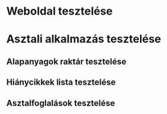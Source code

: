 # Weboldal tesztelése
 
# Asztali alkalmazás tesztelése

## Alapanyagok raktár tesztelése

## Hiánycikkek lista tesztelése

## Asztalfoglalások tesztelése
